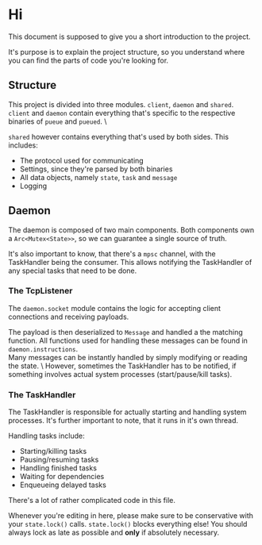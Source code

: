 # Hi

This document is supposed to give you a short introduction to the project.

It's purpose is to explain the project structure, so you understand where you can find the parts of code you're looking for.

## Structure

This project is divided into three modules. `client`, `daemon` and `shared`. \
`client` and `daemon` contain everything that's specific to the respective binaries of `pueue` and `pueued`. \

`shared` however contains everything that's used by both sides.
This includes:

- The protocol used for communicating
- Settings, since they're parsed by both binaries
- All data objects, namely `state`, `task` and `message`
- Logging

## Daemon

The daemon is composed of two main components.
Both components own a `Arc<Mutex<State>>`, so we can guarantee a single source of truth.

It's also important to know, that there's a `mpsc` channel, with the TaskHandler being the consumer.
This allows notifying the TaskHandler of any special tasks that need to be done.

### The TcpListener

The `daemon.socket` module contains the logic for accepting client connections and receiving payloads.

The payload is then deserialized to `Message` and handled a the matching function.
All functions used for handling these messages can be found in `daemon.instructions`. \
Many messages can be instantly handled by simply modifying or reading the state. \ 
However, sometimes the TaskHandler has to be notified, if something involves actual system processes (start/pause/kill tasks).

### The TaskHandler

The TaskHandler is responsible for actually starting and handling system processes.
It's further important to note, that it runs in it's own thread.

Handling tasks include:

- Starting/killing tasks
- Pausing/resuming tasks
- Handling finished tasks
- Waiting for dependencies
- Enqueueing delayed tasks

There's a lot of rather complicated code in this file.

Whenever you're editing in here, please make sure to be conservative with your `state.lock()` calls.
`state.lock()` blocks everything else!
You should always lock as late as possible and **only** if absolutely necessary.
